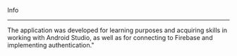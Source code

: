 Info
______________
The application was developed for learning purposes and acquiring skills in working with Android Studio, as well as for connecting to Firebase and implementing authentication."
